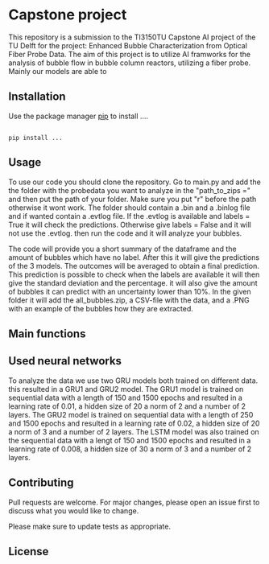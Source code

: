 # Capstone project
This repository is a submission to the TI3150TU Capstone AI project of the TU Delft for the project: Enhanced Bubble Characterization from Optical Fiber Probe Data. The aim of this project is to utilize AI framworks for the analysis of bubble flow in bubble column reactors, utilizing a fiber probe. Mainly our models are able to 


## Installation

Use the package manager [pip]() to install ....

```bashs

pip install ...
```

## Usage
To use our code you should clone the repository.
Go to main.py and add the the folder with the probedata you want to analyze in the "path_to_zips =" and then put the path of your folder. 
Make sure you put "r" before the path otherwise it wont work.
The folder should contain a .bin and a .binlog file and if wanted contain a .evtlog file.
If the .evtlog is available and labels = True it will check the predictions. 
Otherwise give labels = False and it will not use the .evtlog.
then run the code and it will analyze your bubbles. 

The code will provide you a short summary of the dataframe and the amount of bubbles which have no label. After this it will give the predictions of the 3 models. The outcomes will be averaged to obtain a final prediction. This prediction is possible to check when the labels are available it will then give the standard deviation and the percentage. 
it will also give the amount of bubbles it can predict with an uncertainty lower than 10%. 
In the given folder it will add the all_bubbles.zip, a CSV-file with the data, and a .PNG with an example of the bubbles how they are extracted.

## Main functions


## Used neural networks
To analyze the data we use two GRU models both trained on different data. this resulted in a GRU1 and GRU2 model. 
The GRU1 model is trained on sequential data with a length of 150 and 1500 epochs and resulted in a learning rate of 0.01, a hidden size of 20 a norm of 2  and a number of 2 layers.
The GRU2 model is trained on sequential data with a length of 250 and 1500 epochs and resulted in a learning rate of 0.02, a hidden size of 20 a norm of 3  and a number of 2 layers.
The LSTM model was also trained on the sequential data with a lengt of 150 and 1500 epochs and resulted in  a learning rate of 0.008, a hidden size of 30 a norm of 3 and a number of 2 layers.


## Contributing

Pull requests are welcome. For major changes, please open an issue first
to discuss what you would like to change.

Please make sure to update tests as appropriate.

## License

